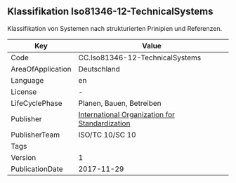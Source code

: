 ## Klassifikation Iso81346-12-TechnicalSystems
Klassifikation von Systemen nach strukturierten Prinipien und Referenzen.

Key | Value |
--|--|
Code | CC.Iso81346-12-TechnicalSystems |  
AreaOfApplication | Deutschland |  
Language | en |  
License | - |  
LifeCyclePhase | Planen, Bauen, Betreiben |  
Publisher | [International Organization for Standardization](https://www.iso.org/standard/63886.html) |  
PublisherTeam | ISO/TC 10/SC 10 |  
Tags |  |  
Version | 1 |  
PublicationDate | 2017-11-29 |  
